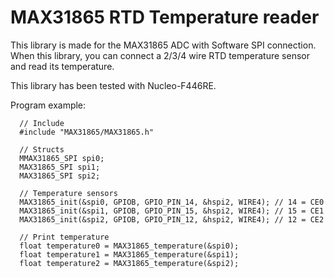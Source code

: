# MAX31865 RTD Temperature reader

This library is made for the MAX31865 ADC with Software SPI connection. When this library, you can connect a 2/3/4 wire RTD temperature sensor and read its temperature. 

This library has been tested with Nucleo-F446RE.

Program example:
```
  // Include
  #include "MAX31865/MAX31865.h"
  
  // Structs
  MMAX31865_SPI spi0;
  MAX31865_SPI spi1;
  MAX31865_SPI spi2;
  
  // Temperature sensors
  MAX31865_init(&spi0, GPIOB, GPIO_PIN_14, &hspi2, WIRE4); // 14 = CE0
  MAX31865_init(&spi1, GPIOB, GPIO_PIN_15, &hspi2, WIRE4); // 15 = CE1
  MAX31865_init(&spi2, GPIOB, GPIO_PIN_12, &hspi2, WIRE4); // 12 = CE2
  
  // Print temperature
  float temperature0 = MAX31865_temperature(&spi0);
  float temperature1 = MAX31865_temperature(&spi1);
  float temperature2 = MAX31865_temperature(&spi2);
```
